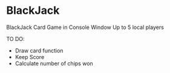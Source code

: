 # BlackJack
BlackJack Card Game in Console Window
Up to 5 local players

TO DO:
- Draw card function
- Keep Score
- Calculate number of chips won
